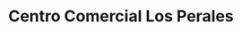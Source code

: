 ---
title: "Centro Comercial Los Perales"
url: /la-serena/centro-comercial-los-perales/
shop: Einkaufszentrum
---
